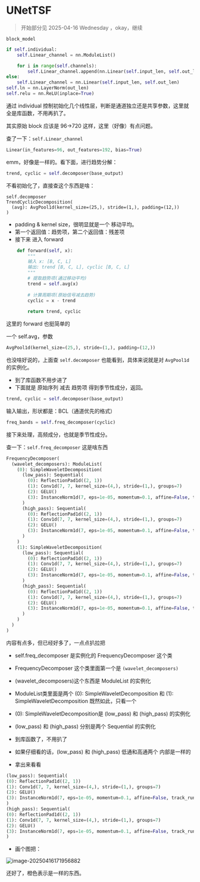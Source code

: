 # UNetTSF

> 开始部分见 2025-04-16 Wednesday ，okay，继续

`block_model`

```python 
if self.individual:
    self.Linear_channel = nn.ModuleList()

    for i in range(self.channels):
        self.Linear_channel.append(nn.Linear(self.input_len, self.out_len))
else:
    self.Linear_channel = nn.Linear(self.input_len, self.out_len)
self.ln = nn.LayerNorm(out_len)
self.relu = nn.ReLU(inplace=True)
```

通过 individual 控制初始化几个线性层，判断是通道独立还是共享参数，这里就全是库函数，不用再扒了。

其实原始 block 应该是 96→720 这样，这里（好像）有点问题。

查了一下：`self.Linear_channel`

```python
Linear(in_features=96, out_features=192, bias=True)
```

emm，好像是一样的。看下面，进行趋势分解：

```python
trend, cyclic = self.decomposer(base_output)
```

不看初始化了，直接查这个东西是啥：

```
self.decomposer
TrendCyclicDecomposition(
  (avg): AvgPool1d(kernel_size=(25,), stride=(1,), padding=(12,))
)
```

- padding & kernel size，很明显就是一个 移动平均。
- 第一个返回值：趋势项，第二个返回值：残差项
- 接下来 进入 forward

```python
    def forward(self, x):
        """
        输入 x: [B, C, L]
        输出: trend [B, C, L], cyclic [B, C, L]
        """
        # 提取趋势项(通过移动平均)
        trend = self.avg(x)
        
        # 计算周期项(原始信号减去趋势)
        cyclic = x - trend
        
        return trend, cyclic
```

这里的 forward 也挺简单的

一个 self.avg，参数

```python
AvgPool1d(kernel_size=(25,), stride=(1,), padding=(12,))
```

也没啥好说的，上面查 `self.decomposer` 也能看到，具体来说就是对 `AvgPool1d` 的实例化。

- 到了库函数不用步进了
- 下面就是 原始序列 减去 趋势项 得到季节性成分，返回。

```python
trend, cyclic = self.decomposer(base_output)
```

输入输出，形状都是：BCL（通道优先的格式）

```python
freq_bands = self.freq_decomposer(cyclic)
```

接下来处理，高频成分，也就是季节性成分。

查一下：`self.freq_decomposer`  这是啥东西

```python
FrequencyDecomposer(
  (wavelet_decomposers): ModuleList(
    (0): SimpleWaveletDecomposition(
      (low_pass): Sequential(
        (0): ReflectionPad1d((2, 1))
        (1): Conv1d(7, 7, kernel_size=(4,), stride=(1,), groups=7)
        (2): GELU()
        (3): InstanceNorm1d(7, eps=1e-05, momentum=0.1, affine=False, track_running_stats=False)
      )
      (high_pass): Sequential(
        (0): ReflectionPad1d((2, 1))
        (1): Conv1d(7, 7, kernel_size=(4,), stride=(1,), groups=7)
        (2): GELU()
        (3): InstanceNorm1d(7, eps=1e-05, momentum=0.1, affine=False, track_running_stats=False)
      )
    )
    (1): SimpleWaveletDecomposition(
      (low_pass): Sequential(
        (0): ReflectionPad1d((2, 1))
        (1): Conv1d(7, 7, kernel_size=(4,), stride=(1,), groups=7)
        (2): GELU()
        (3): InstanceNorm1d(7, eps=1e-05, momentum=0.1, affine=False, track_running_stats=False)
      )
      (high_pass): Sequential(
        (0): ReflectionPad1d((2, 1))
        (1): Conv1d(7, 7, kernel_size=(4,), stride=(1,), groups=7)
        (2): GELU()
        (3): InstanceNorm1d(7, eps=1e-05, momentum=0.1, affine=False, track_running_stats=False)
      )
    )
  )
)
```

内容有点多，但已经好多了，一点点扒拉把

- self.freq_decomposer 是实例化的 FrequencyDecomposer 这个类
-  FrequencyDecomposer 这个类里面第一个是 `(wavelet_decomposers)`

- (wavelet_decomposers)这个东西是 ModuleList 的实例化
- ModuleList类里面是两个  (0): SimpleWaveletDecomposition  和 (1): SimpleWaveletDecomposition 既然如此，只看一个
-  (0): SimpleWaveletDecomposition是 (low_pass) 和 (high_pass) 的实例化
-  (low_pass) 和 (high_pass) 分别是两个 Sequential 的实例化
- 到库函数了，不用扒了
- 如果仔细看的话，(low_pass) 和 (high_pass)  低通和高通两个 内部是一样的
- 拿出来看看

```python
(low_pass): Sequential(
(0): ReflectionPad1d((2, 1))
(1): Conv1d(7, 7, kernel_size=(4,), stride=(1,), groups=7)
(2): GELU()
(3): InstanceNorm1d(7, eps=1e-05, momentum=0.1, affine=False, track_running_stats=False)
)
(high_pass): Sequential(
(0): ReflectionPad1d((2, 1))
(1): Conv1d(7, 7, kernel_size=(4,), stride=(1,), groups=7)
(2): GELU()
(3): InstanceNorm1d(7, eps=1e-05, momentum=0.1, affine=False, track_running_stats=False)
)
```

- 画个图把：

![image-20250416171956882](https://cdn.jsdelivr.net/gh/dearRongerr/PicGo@main/202504161720706.png)

还好了，橙色表示是一样的东西。